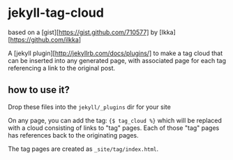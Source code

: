 jekyll-tag-cloud
================

based on a [gist][https://gist.github.com/710577] by [Ikka][https://github.com/ilkka]

A [jekyll plugin][http://jekyllrb.com/docs/plugins/] to make a tag cloud that can be inserted into any generated page, with associated page for each tag referencing a link to the original post.

## how to use it?

Drop these files into the `jekyll/_plugins` dir for your site

On any page, you can add the tag: `{$ tag_cloud %}` which will be replaced with a cloud consisting of links to "tag" pages.
Each of those "tag" pages has references back to the originating pages.

The tag pages are created as `_site/tag/index.html`.
